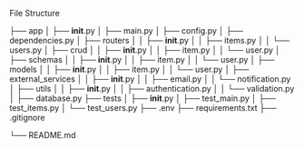   
 File Structure

├── app
│   ├── __init__.py
│   ├── main.py
│   ├── config.py
│   ├── dependencies.py
│   ├── routers
│   │   ├── __init__.py
│   │   ├── items.py
│   │   └── users.py
│   ├── crud
│   │   ├── __init__.py
│   │   ├── item.py
│   │   └── user.py
│   ├── schemas
│   │   ├── __init__.py
│   │   ├── item.py
│   │   └── user.py
│   ├── models
│   │   ├── __init__.py
│   │   ├── item.py
│   │   └── user.py
│   ├── external_services
│   │   ├── __init__.py
│   │   ├── email.py
│   │   └── notification.py
│   ├── utils
│   │   ├── __init__.py
│   │   ├── authentication.py
│   │   └── validation.py
│   ├── database.py
├── tests
│   ├── __init__.py
│   ├── test_main.py
│   ├── test_items.py
│   └── test_users.py
├── .env
├── requirements.txt
├── .gitignore

└── README.md
